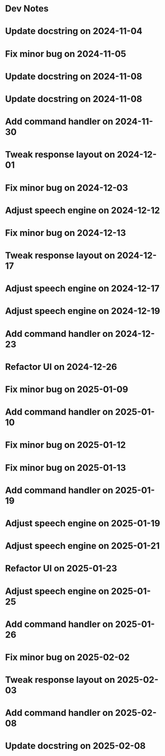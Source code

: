 # Dev Notes
# Update docstring on 2024-11-04
# Fix minor bug on 2024-11-05
# Update docstring on 2024-11-08
# Update docstring on 2024-11-08
# Add command handler on 2024-11-30
# Tweak response layout on 2024-12-01
# Fix minor bug on 2024-12-03
# Adjust speech engine on 2024-12-12
# Fix minor bug on 2024-12-13
# Tweak response layout on 2024-12-17
# Adjust speech engine on 2024-12-17
# Adjust speech engine on 2024-12-19
# Add command handler on 2024-12-23
# Refactor UI on 2024-12-26
# Fix minor bug on 2025-01-09
# Add command handler on 2025-01-10
# Fix minor bug on 2025-01-12
# Fix minor bug on 2025-01-13
# Add command handler on 2025-01-19
# Adjust speech engine on 2025-01-19
# Adjust speech engine on 2025-01-21
# Refactor UI on 2025-01-23
# Adjust speech engine on 2025-01-25
# Add command handler on 2025-01-26
# Fix minor bug on 2025-02-02
# Tweak response layout on 2025-02-03
# Add command handler on 2025-02-08
# Update docstring on 2025-02-08
